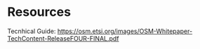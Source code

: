 # Resources #

Tecnhical Guide:
https://osm.etsi.org/images/OSM-Whitepaper-TechContent-ReleaseFOUR-FINAL.pdf

